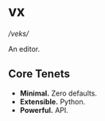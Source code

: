 # vx

*/veks/*

An editor.

## Core Tenets

* **Minimal.** Zero defaults.
* **Extensible.** Python.
* **Powerful.** API.